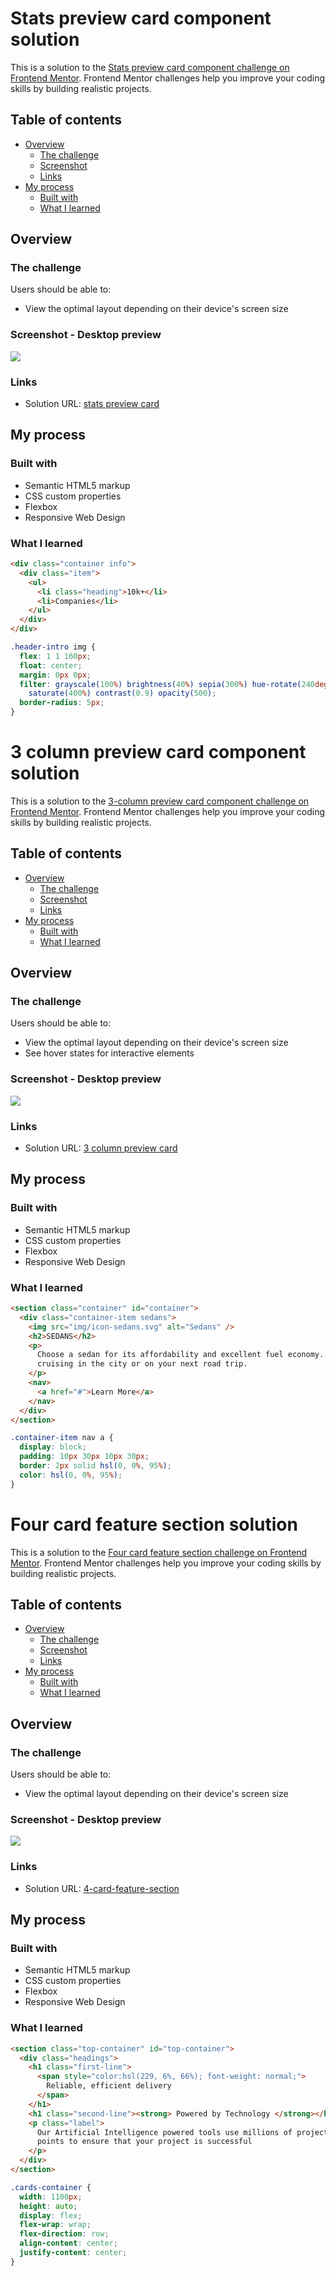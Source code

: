 # Stats preview card component solution

This is a solution to the [Stats preview card component challenge on Frontend Mentor](https://www.frontendmentor.io/challenges/stats-preview-card-component-8JqbgoU62). Frontend Mentor challenges help you improve your coding skills by building realistic projects.

## Table of contents

- [Overview](#overview)
  - [The challenge](#the-challenge)
  - [Screenshot](#screenshot)
  - [Links](#links)
- [My process](#my-process)
  - [Built with](#built-with)
  - [What I learned](#what-i-learned)

## Overview

### The challenge

Users should be able to:

- View the optimal layout depending on their device's screen size

### Screenshot - Desktop preview

<img  src= "https://github.com/rachderossi/front-end-mentor/blob/main/stats-preview-card/Screenshot.png">

### Links

- Solution URL: [stats preview card](https://rachderossi.github.io/stats-preview-card/)

## My process

### Built with

- Semantic HTML5 markup
- CSS custom properties
- Flexbox
- Responsive Web Design

### What I learned

```html
<div class="container info">
  <div class="item">
    <ul>
      <li class="heading">10k+</li>
      <li>Companies</li>
    </ul>
  </div>
</div>
```

```css
.header-intro img {
  flex: 1 1 160px;
  float: center;
  margin: 0px 0px;
  filter: grayscale(100%) brightness(40%) sepia(300%) hue-rotate(240deg)
    saturate(400%) contrast(0.9) opacity(500);
  border-radius: 5px;
}
```
# 3 column preview card component solution

This is a solution to the [3-column preview card component challenge on Frontend Mentor](https://www.frontendmentor.io/challenges/3column-preview-card-component-pH92eAR2-). Frontend Mentor challenges help you improve your coding skills by building realistic projects.

## Table of contents

- [Overview](#overview)
  - [The challenge](#the-challenge)
  - [Screenshot](#screenshot)
  - [Links](#links)
- [My process](#my-process)
  - [Built with](#built-with)
  - [What I learned](#what-i-learned)

## Overview

### The challenge

Users should be able to:

- View the optimal layout depending on their device's screen size
- See hover states for interactive elements

### Screenshot - Desktop preview

<img  src= "https://github.com/rachderossi/front-end-mentor/blob/main/3-column-preview-card/Screenshot_1.png">

### Links

- Solution URL: [3 column preview card](https://rachderossi.github.io/3-column-preview-card/)

## My process

### Built with

- Semantic HTML5 markup
- CSS custom properties
- Flexbox
- Responsive Web Design

### What I learned

```html
<section class="container" id="container">
  <div class="container-item sedans">
    <img src="img/icon-sedans.svg" alt="Sedans" />
    <h2>SEDANS</h2>
    <p>
      Choose a sedan for its affordability and excellent fuel economy. Ideal for
      cruising in the city or on your next road trip.
    </p>
    <nav>
      <a href="#">Learn More</a>
    </nav>
  </div>
</section>
```

```css
.container-item nav a {
  display: block;
  padding: 10px 30px 10px 30px;
  border: 2px solid hsl(0, 0%, 95%);
  color: hsl(0, 0%, 95%);
}
```

# Four card feature section solution

This is a solution to the [Four card feature section challenge on Frontend Mentor](https://www.frontendmentor.io/challenges/four-card-feature-section-weK1eFYK). Frontend Mentor challenges help you improve your coding skills by building realistic projects.

## Table of contents

- [Overview](#overview)
  - [The challenge](#the-challenge)
  - [Screenshot](#screenshot)
  - [Links](#links)
- [My process](#my-process)
  - [Built with](#built-with)
  - [What I learned](#what-i-learned)

## Overview

### The challenge

Users should be able to:

- View the optimal layout depending on their device's screen size

### Screenshot - Desktop preview

<img  src= "https://github.com/rachderossi/front-end-mentor/blob/main/four-card-feature-section/Screenshot1.png">

### Links

- Solution URL: [4-card-feature-section](https://rachderossi.github.io/four-card-feature-section/)

## My process

### Built with

- Semantic HTML5 markup
- CSS custom properties
- Flexbox
- Responsive Web Design

### What I learned

```html
<section class="top-container" id="top-container">
  <div class="headings">
    <h1 class="first-line">
      <span style="color:hsl(229, 6%, 66%); font-weight: normal;">
        Reliable, efficient delivery
      </span>
    </h1>
    <h1 class="second-line"><strong> Powered by Technology </strong></h1>
    <p class="label">
      Our Artificial Intelligence powered tools use millions of project data
      points to ensure that your project is successful
    </p>
  </div>
</section>
```

```css
.cards-container {
  width: 1100px;
  height: auto;
  display: flex;
  flex-wrap: wrap;
  flex-direction: row;
  align-content: center;
  justify-content: center;
}
```
